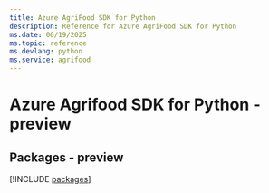 ```yaml
---
title: Azure AgriFood SDK for Python
description: Reference for Azure AgriFood SDK for Python
ms.date: 06/19/2025
ms.topic: reference
ms.devlang: python
ms.service: agrifood
---
```

# Azure Agrifood SDK for Python - preview
## Packages - preview
[!INCLUDE [packages](agrifood-index.md)]